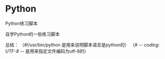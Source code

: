 # Python
Python练习脚本

自学Python的一些练习脚本

总结：
（#!/usr/bin/python 是用来说明脚本语言是python的）
（# -*- coding: UTF-8 -*-  是用来指定文件编码为utf-8的）
